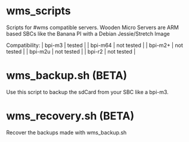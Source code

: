 # wms_scripts
Scripts for #wms compatible servers. 
Wooden Micro Servers are ARM based SBCs like the Banana PI with a Debian Jessie/Stretch Image

Compatibility: 
|   bpi-m3  |   tested      |
|   bpi-m64 |   not tested  |
|   bpi-m2+ |   not tested  |
|   bpi-m2u |   not tested  |
|   bpi-r2  |   not tested  |

# wms_backup.sh (BETA)
Use this script to backup the sdCard from your SBC like a bpi-m3.

# wms_recovery.sh (BETA)
Recover the backups made with wms_backup.sh
